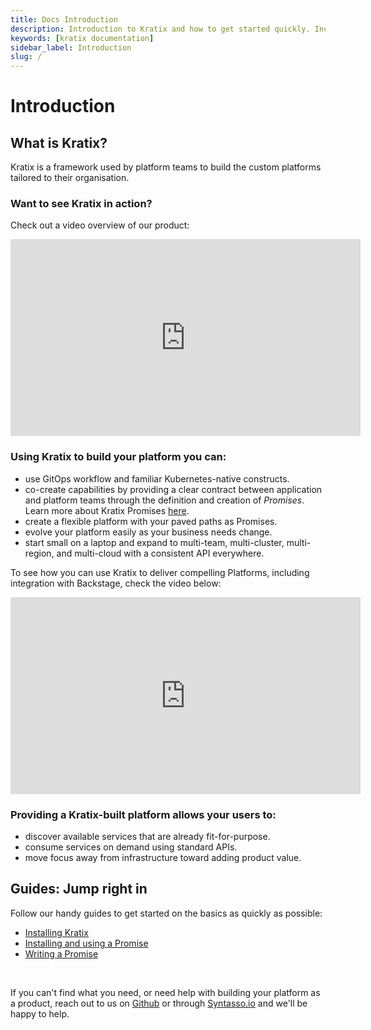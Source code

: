 ```yaml
---
title: Docs Introduction
description: Introduction to Kratix and how to get started quickly. Includes guides on how to read Kratix docs and pointers to other pages.
keywords: [kratix documentation]
sidebar_label: Introduction
slug: /
---
```


# Introduction

## What is Kratix?
Kratix is a framework used by platform teams to build the custom platforms tailored to their organisation.

### Want to see Kratix in action?

Check out a video overview of our product:
<div style={{"text-align":"center"}}>
<iframe width="560" height="315" src="https://www.youtube.com/embed/ZZUD2NUCBJI" title="YouTube video player" frameborder="0" allow="accelerometer; autoplay; clipboard-write; encrypted-media; gyroscope; picture-in-picture" allowfullscreen></iframe>
</div>

### Using Kratix to build your platform you can:

* use GitOps workflow and familiar Kubernetes-native constructs.
* co-create capabilities by providing a clear contract between application and platform teams through the definition and creation of _Promises_. Learn more about Kratix Promises [here](../main/reference/promises/intro).
* create a flexible platform with your paved paths as Promises.
* evolve your platform easily as your business needs change.
* start small on a laptop and expand to multi-team, multi-cluster, multi-region, and multi-cloud with a consistent API everywhere.

To see how you can use Kratix to deliver compelling Platforms, including
integration with Backstage, check the video below:

<div style={{"text-align":"center"}}>
<iframe width="560" height="315" src="https://www.youtube.com/embed/gdMNS3V-ogo" title="YouTube video player" frameborder="0" allow="accelerometer; autoplay; clipboard-write; encrypted-media; gyroscope; picture-in-picture; web-share" allowfullscreen></iframe>
</div>

### Providing a Kratix-built platform allows your users to:

* discover available services that are already fit-for-purpose.
* consume services on demand using standard APIs.
* move focus away from infrastructure toward adding product value.
## Guides: Jump right in

Follow our handy guides to get started on the basics as quickly as possible:

* [Installing Kratix](../category/installing-kratix)
* [Installing and using a Promise](../main/guides/installing-a-promise)
* [Writing a Promise](../main/guides/writing-a-promise)

<br />

If you can't find what you need, or need help with building your platform as a product, reach out to us on [Github](https://github.com/syntasso/kratix/) or through [Syntasso.io](https://www.syntasso.io/contact-us) and we'll be happy to help.

